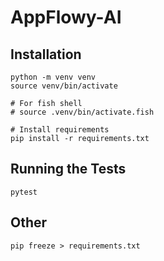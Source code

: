 # AppFlowy-AI

## Installation

```shell
python -m venv venv
source venv/bin/activate

# For fish shell 
# source .venv/bin/activate.fish

# Install requirements
pip install -r requirements.txt
```

## Running the Tests

```shell
pytest
```

## Other

```shell
pip freeze > requirements.txt
```
